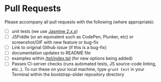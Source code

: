 Pull Requests
=============
Please accompany all pull requests with the following (where appropriate):

- [ ] unit tests (we use [Jasmine 2.x.x](https://jasmine.github.io/2.2/introduction))
- [ ] JSFiddle (or an equivalent such as CodePen, Plunker, etc) or screenshot/GIF with new feature or bug-fix
- [ ] Link to original Github issue (if this is a bug-fix)
- [ ] documentation updates to README file
- [ ] examples within [/tpl/index.tpl](https://github.com/seiyria/bootstrap-slider/blob/master/tpl/index.tpl) (for new options being added)
- [ ] Passes CI-server checks (runs automated tests, JS source-code linting, etc..). To run these on your local machine, type `grunt test` in your Terminal within the bootstrap-slider repository directory
